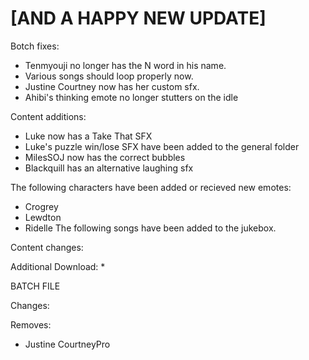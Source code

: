 # [AND A HAPPY NEW UPDATE]

Botch fixes:
  * Tenmyouji no longer has the N word in his name.
  * Various songs should loop properly now.
  * Justine Courtney now has her custom sfx.
  * Ahibi's thinking emote no longer stutters on the idle

  
Content additions:
   * Luke now has a Take That SFX
   * Luke's puzzle win/lose SFX have been added to the general folder
   * MilesSOJ now has the correct bubbles
   * Blackquill has an alternative laughing sfx

The following characters have been added or recieved new emotes:
   * Crogrey
   * Lewdton
   * Ridelle
The following songs have been added to the jukebox.

Content changes:


Additional Download:
  * 
 
BATCH FILE

  
Changes:

Removes:
   * Justine CourtneyPro